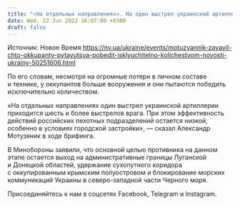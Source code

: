 ```yaml
---
title: "«На отдельных направлениях». На один выстрел украинской артиллерии приходится шесть и более выстрелов врага — Минобороны"
date: Wed, 22 Jun 2022 16:07:00 +0300
draft: false
---
```

Источник: Новое Время https://nv.ua/ukraine/events/motuzyannik-zayavil-chto-okkupanty-pytayutsya-pobedit-isklyuchitelno-kolichestvom-novosti-ukrainy-50251606.html


По его словам, несмотря на огромные потери в личном составе и технике, у оккупантов больше вооружения и они пытаются победить исключительно количеством.

«На отдельных направлениях один выстрел украинской артиллерии приходится шесть и более выстрелов врага. При этом эффективность действий российских пехотных подразделений остается низкой, особенно в условиях городской застройки», — сказал Александр Мотузяник в ходе брифинга.

В Минобороны заявили, что основной целью противника на данном этапе остается выход на административные границы Луганской и Донецкой областей, удержание сухопутного коридора с оккупированным крымским полуостровом и блокирование морских коммуникаций Украины в северо-западной части Черного моря.

Присоединяйтесь к нам в соцсетях Facebook, Telegram и Instagram.
